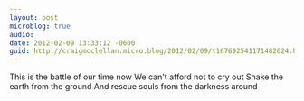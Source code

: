 ```yaml
---
layout: post
microblog: true
audio: 
date: 2012-02-09 13:33:12 -0600
guid: http://craigmcclellan.micro.blog/2012/02/09/t167692541171482624.html
---
```

This is the battle of our time now
We can't afford not to cry out
Shake the earth from the ground
And rescue souls from the darkness around
